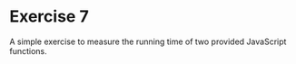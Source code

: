 # Exercise 7

A simple exercise to measure the running time of two provided JavaScript functions.


